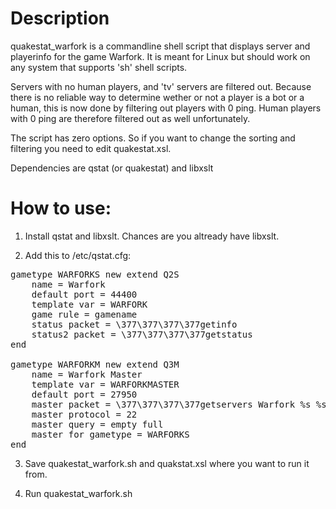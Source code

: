 # Description

quakestat_warfork is a commandline shell script that displays server and playerinfo for the game Warfork. It is meant for Linux but should work on any system that supports 'sh' shell scripts.

Servers with no human players, and 'tv' servers are filtered out. Because there is no reliable way to determine wether or not a player is a bot or a human, this is now done by filtering out players with 0 ping. Human players with 0 ping are therefore filtered out as well unfortunately. 

The script has zero options. So if you want to change the sorting and filtering you need to edit quakestat.xsl. 

Dependencies are qstat (or quakestat) and libxslt 

# How to use:

1) Install qstat and libxslt. Chances are you altready have libxslt.

2) Add this to /etc/qstat.cfg:

<pre>
gametype WARFORKS new extend Q2S
    name = Warfork
    default port = 44400
    template var = WARFORK
    game rule = gamename
    status packet = \377\377\377\377getinfo
    status2 packet = \377\377\377\377getstatus
end

gametype WARFORKM new extend Q3M
    name = Warfork Master
    template var = WARFORKMASTER
    default port = 27950
    master packet = \377\377\377\377getservers Warfork %s %s
    master protocol = 22
    master query = empty full
    master for gametype = WARFORKS
end
</pre>

3) Save quakestat_warfork.sh and quakstat.xsl where you want to run it from.

4) Run quakestat_warfork.sh 
